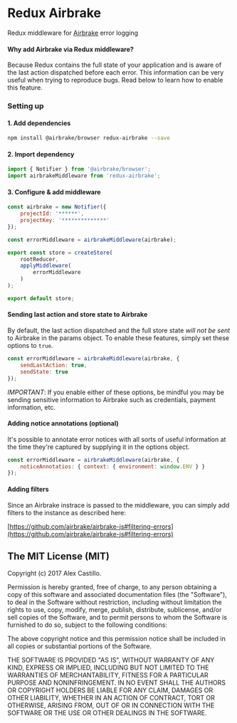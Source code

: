 # Redux Airbrake

Redux middleware for [Airbrake](https://github.com/airbrake/airbrake-js) error logging

#### Why add Airbrake via Redux middleware?
Because Redux contains the full state of your application and is aware of the last action dispatched before each error. This information can be very useful when trying to reproduce bugs. Read below to learn how to enable this feature.

### Setting up

#### 1. Add dependencies
``` bash
npm install @airbrake/browser redux-airbrake --save
```

#### 2. Import dependency
``` js
import { Notifier } from '@airbrake/browser';
import airbrakeMiddleware from 'redux-airbrake';
```

#### 3. Configure & add middleware
``` js
const airbrake = new Notifier({
    projectId: '******',
    projectKey: '**************'
});

const errorMiddleware = airbrakeMiddleware(airbrake);

export const store = createStore(
    rootReducer,
    applyMiddleware(
        errorMiddleware
    )
);

export default store;
```

#### Sending last action and store state to Airbrake

By default, the last action dispatched and the full store state *will not be sent* to Airbrake in the params object.
To enable these features, simply set these options to `true`.

``` js
const errorMiddleware = airbrakeMiddleware(airbrake, {
    sendLastAction: true,
    sendState: true
});
```

*IMPORTANT*: If you enable either of these options, be mindful you may be sending sensitive information to Airbrake such as credentials, payment information, etc.

#### Adding notice annotations (optional)

It's possible to annotate error notices with all sorts of useful information at the time they're captured by supplying it in the options object.

``` js
const errorMiddleware = airbrakeMiddleware(airbrake, {
    noticeAnnotatios: { context: { environment: window.ENV } }
});
```

#### Adding filters

Since an Airbrake instrace is passed to the middleware, you can simply add
filters to the instance as described here:

[https://github.com/airbrake/airbrake-js#filtering-errors](https://github.com/airbrake/airbrake-js#filtering-errors)

## The MIT License (MIT)

Copyright (c) 2017 Alex Castillo.

Permission is hereby granted, free of charge, to any person obtaining a copy
of this software and associated documentation files (the "Software"), to deal
in the Software without restriction, including without limitation the rights
to use, copy, modify, merge, publish, distribute, sublicense, and/or sell
copies of the Software, and to permit persons to whom the Software is
furnished to do so, subject to the following conditions:

The above copyright notice and this permission notice shall be included in all
copies or substantial portions of the Software.

THE SOFTWARE IS PROVIDED "AS IS", WITHOUT WARRANTY OF ANY KIND, EXPRESS OR
IMPLIED, INCLUDING BUT NOT LIMITED TO THE WARRANTIES OF MERCHANTABILITY,
FITNESS FOR A PARTICULAR PURPOSE AND NONINFRINGEMENT. IN NO EVENT SHALL THE
AUTHORS OR COPYRIGHT HOLDERS BE LIABLE FOR ANY CLAIM, DAMAGES OR OTHER
LIABILITY, WHETHER IN AN ACTION OF CONTRACT, TORT OR OTHERWISE, ARISING FROM,
OUT OF OR IN CONNECTION WITH THE SOFTWARE OR THE USE OR OTHER DEALINGS IN THE
SOFTWARE.
